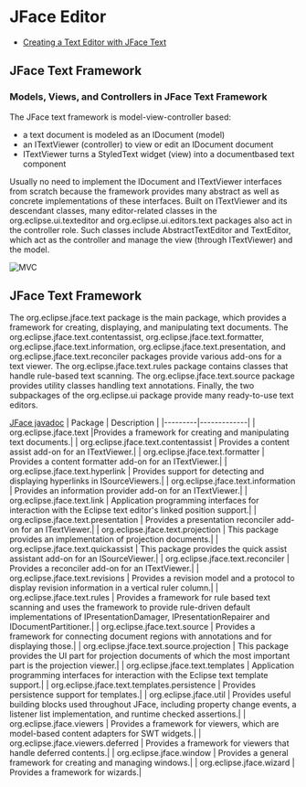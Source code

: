 # JFace Editor
- [Creating a Text Editor with JFace Text](https://flylib.com/books/en/1.70.1/creating_a_text_editor_with_jface_text.html)

## JFace Text Framework
### Models, Views, and Controllers in JFace Text Framework
The JFace text framework is model-view-controller based: 
- a text document is modeled as an IDocument (model)
- an ITextViewer (controller) to view or edit an IDocument document
- ITextViewer turns a StyledText widget (view) into a documentbased text component

Usually no need to implement the IDocument and ITextViewer interfaces from scratch because the framework provides many abstract as well as concrete implementations of these interfaces. Built on ITextViewer and its descendant classes, many editor-related classes in the org.eclipse.ui.texteditor and org.eclipse.ui.editors.text packages also act in the controller role. Such classes include AbstractTextEditor and TextEditor, which act as the controller and manage the view (through ITextViewer) and the model.

![MVC](https://flylib.com/books/1/70/1/html/2/images/fig20-1.jpg)


## JFace Text Framework
The org.eclipse.jface.text package is the main package, which provides a framework for creating, displaying, and manipulating text documents. The org.eclipse.jface.text.contentassist, org.eclipse.jface.text.formatter, org.eclipse.jface.text.information, org.eclipse.jface.text.presentation, and org.eclipse.jface.text.reconciler packages provide various add-ons for a text viewer. The org.eclipse.jface.text.rules package contains classes that handle rule-based text scanning. The org.eclipse.jface.text.source package provides utility classes handling text annotations. Finally, the two subpackages of the org.eclipse.ui package provide many ready-to-use text editors.

[JFace javadoc](https://www.ibm.com/docs/en/rsar/9.5?topic=SS5JSH_9.5.0/org.eclipse.platform.doc.isv/reference/api/org/eclipse/e4/core/contexts/class-use/RunAndTrack.html)
| Package | Description |
|---------|-------------|
| org.eclipse.jface.text 	|Provides a framework for creating and manipulating text documents.|
| org.eclipse.jface.text.contentassist 	| Provides a content assist add-on for an ITextViewer.| 
| org.eclipse.jface.text.formatter 	| Provides a content formatter add-on for an ITextViewer.| 
| org.eclipse.jface.text.hyperlink 	| Provides support for detecting and displaying hyperlinks in ISourceViewers.| 
| org.eclipse.jface.text.information 	| Provides an information provider add-on for an ITextViewer.| 
| org.eclipse.jface.text.link 	| Application programming interfaces for interaction with the Eclipse text editor's linked position support.| 
| org.eclipse.jface.text.presentation 	| Provides a presentation reconciler add-on for an ITextViewer.| 
| org.eclipse.jface.text.projection 	| This package provides an implementation of projection documents.| 
| org.eclipse.jface.text.quickassist 	| This package provides the quick assist assistant add-on for an ISourceViewer.| 
| org.eclipse.jface.text.reconciler 	| Provides a reconciler add-on for an ITextViewer.| 
| org.eclipse.jface.text.revisions 	| Provides a revision model and a protocol to display revision information in a vertical ruler column.| 
| org.eclipse.jface.text.rules 	| Provides a framework for rule based text scanning and uses the framework to provide rule-driven default implementations of IPresentationDamager, IPresentationRepairer and IDocumentPartitioner.| 
| org.eclipse.jface.text.source 	| Provides a framework for connecting document regions with annotations and for displaying those.| 
| org.eclipse.jface.text.source.projection 	| This package provides the UI part for projection documents of which the most important part is the projection viewer.| 
| org.eclipse.jface.text.templates 	| Application programming interfaces for interaction with the Eclipse text template support.| 
| org.eclipse.jface.text.templates.persistence 	| Provides persistence support for templates.| 
| org.eclipse.jface.util 	| Provides useful building blocks used throughout JFace, including property change events, a listener list implementation, and runtime checked assertions.| 
| org.eclipse.jface.viewers 	| Provides a framework for viewers, which are model-based content adapters for SWT widgets.| 
| org.eclipse.jface.viewers.deferred 	| Provides a framework for viewers that handle deferred contents.| 
| org.eclipse.jface.window 	| Provides a general framework for creating and managing windows.| 
| org.eclipse.jface.wizard 	| Provides a framework for wizards.| 

